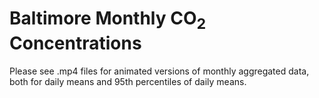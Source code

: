 # Baltimore Monthly CO<sub>2</sub> Concentrations
Please see .mp4 files for animated versions of monthly aggregated data, both for daily means and 95th percentiles of daily means.
